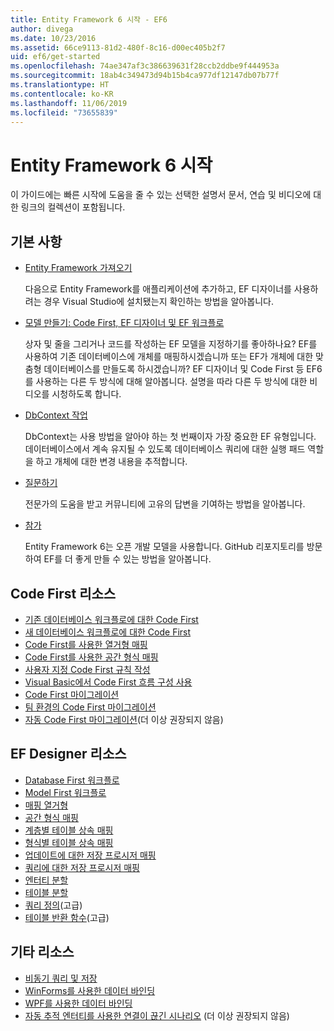 ```yaml
---
title: Entity Framework 6 시작 - EF6
author: divega
ms.date: 10/23/2016
ms.assetid: 66ce9113-81d2-480f-8c16-d00ec405b2f7
uid: ef6/get-started
ms.openlocfilehash: 74ae347af3c386639631f28ccb2ddbe9f444953a
ms.sourcegitcommit: 18ab4c349473d94b15b4ca977df12147db07b77f
ms.translationtype: HT
ms.contentlocale: ko-KR
ms.lasthandoff: 11/06/2019
ms.locfileid: "73655839"
---
```

# <a name="get-started-with-entity-framework-6"></a>Entity Framework 6 시작

이 가이드에는 빠른 시작에 도움을 줄 수 있는 선택한 설명서 문서, 연습 및 비디오에 대한 링크의 컬렉션이 포함됩니다.

## <a name="fundamentals"></a>기본 사항

* [Entity Framework 가져오기](~/ef6/fundamentals/install.md)

  다음으로 Entity Framework를 애플리케이션에 추가하고, EF 디자이너를 사용하려는 경우 Visual Studio에 설치됐는지 확인하는 방법을 알아봅니다.

* [모델 만들기: Code First, EF 디자이너 및 EF 워크플로](~/ef6/modeling/index.md)

  상자 및 줄을 그리거나 코드를 작성하는 EF 모델을 지정하기를 좋아하나요?
EF를 사용하여 기존 데이터베이스에 개체를 매핑하시겠습니까 또는 EF가 개체에 대한 맞춤형 데이터베이스를 만들도록 하시겠습니까?
EF 디자이너 및 Code First 등 EF6를 사용하는 다른 두 방식에 대해 알아봅니다.
설명을 따라 다른 두 방식에 대한 비디오를 시청하도록 합니다.

* [DbContext 작업](~/ef6/fundamentals/working-with-dbcontext.md)

  DbContext는 사용 방법을 알아야 하는 첫 번째이자 가장 중요한 EF 유형입니다. 데이터베이스에서 계속 유지될 수 있도록 데이터베이스 쿼리에 대한 실행 패드 역할을 하고 개체에 대한 변경 내용을 추적합니다.

* [질문하기](~/ef6/resources/get-help.md)

  전문가의 도움을 받고 커뮤니티에 고유의 답변을 기여하는 방법을 알아봅니다.

* [참가](https://github.com/aspnet/EntityFramework6/)

  Entity Framework 6는 오픈 개발 모델을 사용합니다. GitHub 리포지토리를 방문하여 EF를 더 좋게 만들 수 있는 방법을 알아봅니다.

## <a name="code-first-resources"></a>Code First 리소스

  - [기존 데이터베이스 워크플로에 대한 Code First](~/ef6/modeling/code-first/workflows/existing-database.md)
  - [새 데이터베이스 워크플로에 대한 Code First](~/ef6/modeling/code-first/workflows/new-database.md)
  - [Code First를 사용한 열거형 매핑](~/ef6/modeling/code-first/data-types/enums.md)
  - [Code First를 사용한 공간 형식 매핑](~/ef6/modeling/code-first/data-types/spatial.md)
  - [사용자 지정 Code First 규칙 작성](~/ef6/modeling/code-first/conventions/custom.md)
  - [Visual Basic에서 Code First 흐름 구성 사용](~/ef6/modeling/code-first/fluent/vb.md)
  - [Code First 마이그레이션](~/ef6/modeling/code-first/migrations/index.md)
  - [팀 환경의 Code First 마이그레이션](~/ef6/modeling/code-first/migrations/teams.md)
  - [자동 Code First 마이그레이션](~/ef6/modeling/code-first/migrations/automatic.md)(더 이상 권장되지 않음)

## <a name="ef-designer-resources"></a>EF Designer 리소스
  - [Database First 워크플로](~/ef6/modeling/designer/workflows/database-first.md)
  - [Model First 워크플로](~/ef6/modeling/designer/workflows/model-first.md)
  - [매핑 열거형](~/ef6/modeling/designer/data-types/enums.md)
  - [공간 형식 매핑](~/ef6/modeling/designer/data-types/spatial.md)
  - [계층별 테이블 상속 매핑](~/ef6/modeling/designer/inheritance/tph.md)
  - [형식별 테이블 상속 매핑](~/ef6/modeling/designer/inheritance/tpt.md)
  - [업데이트에 대한 저장 프로시저 매핑](~/ef6/modeling/designer/stored-procedures/cud.md)
  - [쿼리에 대한 저장 프로시저 매핑](~/ef6/modeling/designer/stored-procedures/query.md)
  - [엔터티 분할](~/ef6/modeling/designer/entity-splitting.md)
  - [테이블 분할](~/ef6/modeling/designer/table-splitting.md)
  - [쿼리 정의](~/ef6/modeling/designer/advanced/defining-query.md)(고급)
  - [테이블 반환 함수](~/ef6/modeling/designer/advanced/tvfs.md)(고급)

## <a name="other-resources"></a>기타 리소스
  - [비동기 쿼리 및 저장](~/ef6/fundamentals/async.md)
  - [WinForms를 사용한 데이터 바인딩](~/ef6/fundamentals/databinding/winforms.md)
  - [WPF를 사용한 데이터 바인딩](~/ef6/fundamentals/databinding/wpf.md)
  - [자동 추적 엔터티를 사용한 연결이 끊긴 시나리오](~/ef6/fundamentals/disconnected-entities/self-tracking-entities/walkthrough.md) (더 이상 권장되지 않음)
